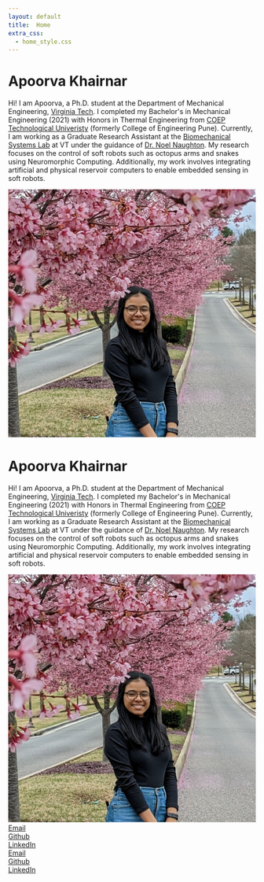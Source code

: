 ```yaml
---
layout: default
title:  Home
extra_css:
  - home_style.css
---
```

<!-- Page content for desktop -->
<div class="content_desktop">
  <div class="about">
    <h1>Apoorva Khairnar</h1>
    <p>
      Hi! I am Apoorva, a Ph.D. student at the Department of Mechanical Engineering, <a href="https://vt.edu">Virginia Tech</a>. 
      I completed my Bachelor's in Mechanical Engineering (2021) with Honors in Thermal Engineering from <a href="https://www.coep.org.in/">COEP Technological Univeristy</a> (formerly College of Engineering Pune).
      Currently, I am working as a Graduate Research Assistant at the <a href="https://naughtonlab.org/">Biomechanical Systems Lab</a> at VT under the guidance of <a href="https://me.vt.edu/people/faculty/naughton-noel.html">Dr. Noel Naughton</a>. My research
      focuses on the control of soft robots such as octopus arms and snakes using Neuromorphic Computing. Additionally, my work involves integrating artificial and physical reservoir computers to enable embedded sensing in soft robots.
    </p>
  </div>
  <div class="profile-photo">
    <img src="/assets/images/apoorva2.jpg" alt="apoorvakhairnar">
  </div>
</div>

<!-- Page content for mobile -->
<div class="content_mobile">
  <div class="about">
    <h1>Apoorva Khairnar</h1>
    <p>
      Hi! I am Apoorva, a Ph.D. student at the Department of Mechanical Engineering, <a href="https://vt.edu">Virginia Tech</a>. 
      I completed my Bachelor's in Mechanical Engineering (2021) with Honors in Thermal Engineering from <a href="https://www.coep.org.in/">COEP Technological Univeristy</a> (formerly College of Engineering Pune).
      Currently, I am working as a Graduate Research Assistant at the <a href="https://naughtonlab.org/">Biomechanical Systems Lab</a> at VT under the guidance of <a href="https://me.vt.edu/people/faculty/naughton-noel.html">Dr. Noel Naughton</a>. My research
      focuses on the control of soft robots such as octopus arms and snakes using Neuromorphic Computing. Additionally, my work involves integrating artificial and physical reservoir computers to enable embedded sensing in soft robots.
    </p>
  </div>
  <div class="profile-photo">
    <img src="/assets/images/apoorva2.jpg" alt="apoorvakhairnar">
  </div>
</div>

<!-- Buttons for desktop -->
<div class="buttons_desktop">
  <div class="button"><a href="mailto:apoorvak@vt.edu">Email</a></div>
  <div class="button"><a href="https://github.com/apoorvakhairnar">Github</a></div>
  <div class="button"><a href="https://www.linkedin.com/in/apoorva-khairnar-6b381a1a0/">LinkedIn</a></div>
</div>

<!-- Buttons for mobile -->
<div class="buttons_mobile">
  <div class="button"><a href="mailto:apoorvak@vt.edu">Email</a></div>
  <div class="button"><a href="https://github.com/apoorvakhairnar">Github</a></div>
  <div class="button"><a href="https://www.linkedin.com/in/apoorva-khairnar-6b381a1a0/">LinkedIn</a></div>
</div>
